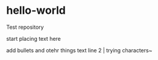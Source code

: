 # hello-world
Test repository

start placing text here

add bullets and otehr things
text line 2 | trying characters~
